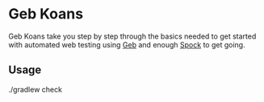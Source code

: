 # Geb Koans

Geb Koans take you step by step through the basics needed to get started with automated web testing using
[Geb](http://www.gebish.org/) and enough [Spock](https://code.google.com/p/spock/) to get going.

## Usage

./gradlew check
